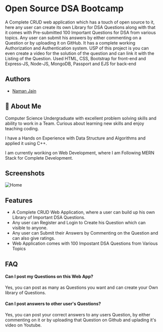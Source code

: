 
# Open Source DSA Bootcamp

A Complete CRUD web application which has a touch of open source to it, here any user
can create its own Library for DSA Questions along with that it comes with Pre-submitted 100 Important Questions for
DSA from various topics. Any user can submit his answers by either commenting on a Question or by uploading it on
GitHub. It has a complete working Authorization and Authentication system. USP of this project is you can even create a
video for the solution of the question and can link it with the Listing of the Question. Used HTML, CSS, Bootstrap for
front-end and Express-JS, Node-JS, MongoDB, Passport and EJS for back-end

## Authors

- [Naman Jain](https://www.github.com/namanjn619)

  
## 🚀 About Me
Computer Science Undergraduate with excellent problem solving skills and ability to work in a Team. Curious about learning new skills and enjoy teaching coding.

I have a Hands on Experience with Data Structure and Algorithms and applied it using C++.

I am currently woriking on Web Development, where I am Following MERN Stack for Complete Development.

  
## Screenshots

![Home](https://drive.google.com/file/d/1_oAN8tBuyzQJcrvrqe-WVH4XBrGnjgVB/view?usp=sharing)

  
## Features

- A Complete CRUD Web Application, where a user can build up his own Library of Important DSA Questions.
- Any user can Register and Login to Create his Question which can visible to anyone.
- Any user can Submit their Answers by Commenting on the Question and can also give ratings.
- Web Application comes with 100 Impostant DSA Questions from Various Topics

  
## FAQ

#### Can I post my Questions on this Web App?

Yes, you can post as many as Questions you want and can create your Own library of Questions.

#### Can I post answers to other user's Questions?

Yes, you can post your correct answers to any users Question, by either commenting on it or by uploading that Question on Github and uplading it's video on Youtube. 

  